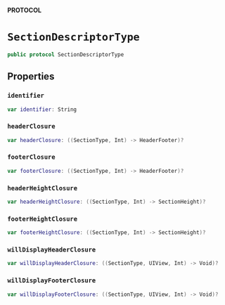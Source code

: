 **PROTOCOL**

# `SectionDescriptorType`

```swift
public protocol SectionDescriptorType
```

## Properties
### `identifier`

```swift
var identifier: String
```

### `headerClosure`

```swift
var headerClosure: ((SectionType, Int) -> HeaderFooter)?
```

### `footerClosure`

```swift
var footerClosure: ((SectionType, Int) -> HeaderFooter)?
```

### `headerHeightClosure`

```swift
var headerHeightClosure: ((SectionType, Int) -> SectionHeight)?
```

### `footerHeightClosure`

```swift
var footerHeightClosure: ((SectionType, Int) -> SectionHeight)?
```

### `willDisplayHeaderClosure`

```swift
var willDisplayHeaderClosure: ((SectionType, UIView, Int) -> Void)?
```

### `willDisplayFooterClosure`

```swift
var willDisplayFooterClosure: ((SectionType, UIView, Int) -> Void)?
```
